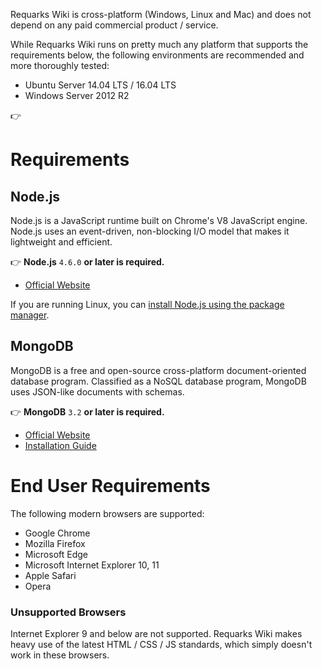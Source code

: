 <!-- TITLE: Prerequisites -->
<!-- SUBTITLE: Requirements to run Requarks Wiki. -->

Requarks Wiki is cross-platform (Windows, Linux and Mac) and does not depend on any paid commercial product / service.

While Requarks Wiki runs on pretty much any platform that supports the requirements below, the following environments are recommended and more thoroughly tested:

- Ubuntu Server 14.04 LTS / 16.04 LTS
- Windows Server 2012 R2

:point_right:
# Requirements
## Node.js

Node.js is a JavaScript runtime built on Chrome's V8 JavaScript engine. Node.js uses an event-driven, non-blocking I/O model that makes it lightweight and efficient.

:point_right: **Node.js** `4.6.0` **or later is required.**

- [Official Website](https://nodejs.org/)

If you are running Linux, you can [install Node.js using the package manager](https://nodejs.org/en/download/package-manager/).

## MongoDB
MongoDB is a free and open-source cross-platform document-oriented database program. Classified as a NoSQL database program, MongoDB uses JSON-like documents with schemas.

:point_right: **MongoDB** `3.2` **or later is required.**

- [Official Website](https://www.mongodb.com/)
- [Installation Guide](https://docs.mongodb.com/manual/administration/install-community/)

# End User Requirements
The following modern browsers are supported:

- Google Chrome
- Mozilla Firefox
- Microsoft Edge
- Microsoft Internet Explorer 10, 11
- Apple Safari
- Opera

### Unsupported Browsers
Internet Explorer 9 and below are not supported. Requarks Wiki makes heavy use of the latest HTML / CSS / JS standards, which simply doesn't work in these browsers.